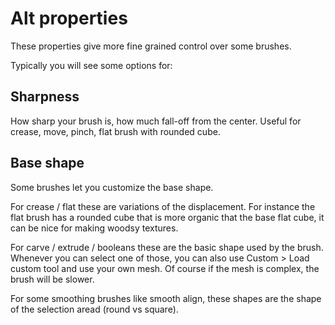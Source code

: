 
# Alt properties

These properties give more fine grained control over some brushes.

Typically you will see some options for:
## Sharpness

How sharp your brush is, how much fall-off from the center. Useful for crease, move, pinch, flat brush with rounded cube.
## Base shape

Some brushes let you customize the base shape.

For crease / flat these are variations of the displacement. For instance the flat brush has a rounded cube that is more organic that the base flat cube, it can be nice for making woodsy textures.

For carve / extrude / booleans these are the basic shape used by the brush. Whenever you can select one of those, you can also use Custom > Load custom tool and use your own mesh. Of course if the mesh is complex, the brush will be slower.

For some smoothing brushes like smooth align, these shapes are the shape of the selection aread (round vs square).
